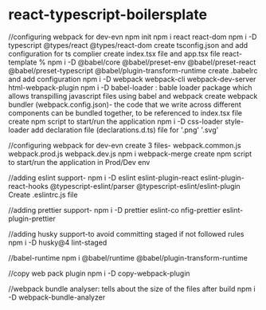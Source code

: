 # react-typescript-boilersplate

//configuring webpack for dev-evn
npm init
npm i react react-dom
npm i -D typescript @types/react @types/react-dom
create tsconfig.json and add configuration for ts complier
create index.tsx file and app.tsx file
react-template % npm i -D @babel/core @babel/preset-env @babel/preset-react @babel/preset-typescript @babel/plugin-transform-runtime
create .babelrc and add configuration
npm i -D webpack webpack-cli webpack-dev-server html-webpack-plugin
npm i -D babel-loader : bable loader package which allows transpilling javascript files using babel and webpack
create webpack bundler (webpack.config.json)- the code that we write across different components can be bundled together, to be referenced to index.tsx file
create npm script to start/run the application
npm i -D css-loader style-loader
add declaration file (declarations.d.ts) file for '.png' '.svg'

//configuring webpack for dev-evn
create 3 files- webpack.common.js webpack.prod.js webpack.dev.js
npm i webpack-merge
create npm script to start/run the application in Prod/Dev env

//adding eslint support-
npm i -D eslint eslint-plugin-react eslint-plugin-react-hooks @typescript-eslint/parser @typescript-eslint/eslint-plugin
Create .eslintrc.js file

//adding prettier support-
npm i -D prettier eslint-co nfig-prettier eslint-plugin-prettier

//adding husky support-to avoid committing staged if not followed rules
npm i -D husky@4 lint-staged

//babel-runtime
npm i @babel/runtime @babel/plugin-transform-runtime

//copy web pack plugin
npm i -D copy-webpack-plugin

//webpack bundle analyser: tells about the size of the files after build
npm i -D webpack-bundle-analyzer
